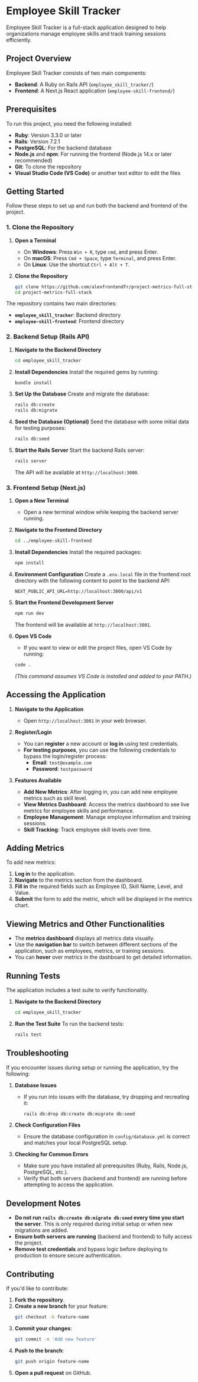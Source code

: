 # Employee Skill Tracker

Employee Skill Tracker is a full-stack application designed to help organizations manage employee skills and track training sessions efficiently.

## Project Overview

Employee Skill Tracker consists of two main components:

- **Backend**: A Ruby on Rails API (`employee_skill_tracker/`)
- **Frontend**: A Next.js React application (`employee-skill-frontend/`)

## Prerequisites

To run this project, you need the following installed:

- **Ruby**: Version 3.3.0 or later
- **Rails**: Version 7.2.1
- **PostgreSQL**: For the backend database
- **Node.js** and **npm**: For running the frontend (Node.js 14.x or later recommended)
- **Git**: To clone the repository
- **Visual Studio Code (VS Code)** or another text editor to edit the files

## Getting Started

Follow these steps to set up and run both the backend and frontend of the project.

### 1. Clone the Repository

1. **Open a Terminal**

   - On **Windows**: Press `Win + R`, type `cmd`, and press Enter.
   - On **macOS**: Press `Cmd + Space`, type `Terminal`, and press Enter.
   - On **Linux**: Use the shortcut `Ctrl + Alt + T`.

2. **Clone the Repository**
   ```bash
   git clone https://github.com/alexfrontendfr/project-metrics-full-stack.git
   cd project-metrics-full-stack
   ```

The repository contains two main directories:

- **`employee_skill_tracker`**: Backend directory
- **`employee-skill-frontend`**: Frontend directory

### 2. Backend Setup (Rails API)

1. **Navigate to the Backend Directory**

   ```bash
   cd employee_skill_tracker
   ```

2. **Install Dependencies**
   Install the required gems by running:

   ```bash
   bundle install
   ```

3. **Set Up the Database**
   Create and migrate the database:

   ```bash
   rails db:create
   rails db:migrate
   ```

4. **Seed the Database (Optional)**
   Seed the database with some initial data for testing purposes:

   ```bash
   rails db:seed
   ```

5. **Start the Rails Server**
   Start the backend Rails server:
   ```bash
   rails server
   ```
   The API will be available at `http://localhost:3000`.

### 3. Frontend Setup (Next.js)

1. **Open a New Terminal**

   - Open a new terminal window while keeping the backend server running.

2. **Navigate to the Frontend Directory**

   ```bash
   cd ../employee-skill-frontend
   ```

3. **Install Dependencies**
   Install the required packages:

   ```bash
   npm install
   ```

4. **Environment Configuration**
   Create a `.env.local` file in the frontend root directory with the following content to point to the backend API:

   ```env
   NEXT_PUBLIC_API_URL=http://localhost:3000/api/v1
   ```

5. **Start the Frontend Development Server**

   ```bash
   npm run dev
   ```

   The frontend will be available at `http://localhost:3001`.

6. **Open VS Code**
   - If you want to view or edit the project files, open VS Code by running:
   ```bash
   code .
   ```
   _(This command assumes VS Code is installed and added to your PATH.)_

## Accessing the Application

1. **Navigate to the Application**

   - Open `http://localhost:3001` in your web browser.

2. **Register/Login**

   - You can **register** a new account or **log in** using test credentials.
   - **For testing purposes**, you can use the following credentials to bypass the login/register process:
     - **Email**: `test@example.com`
     - **Password**: `testpassword`

3. **Features Available**
   - **Add New Metrics**: After logging in, you can add new employee metrics such as skill level.
   - **View Metrics Dashboard**: Access the metrics dashboard to see live metrics for employee skills and performance.
   - **Employee Management**: Manage employee information and training sessions.
   - **Skill Tracking**: Track employee skill levels over time.

## Adding Metrics

To add new metrics:

1. **Log in** to the application.
2. **Navigate** to the metrics section from the dashboard.
3. **Fill in** the required fields such as Employee ID, Skill Name, Level, and Value.
4. **Submit** the form to add the metric, which will be displayed in the metrics chart.

## Viewing Metrics and Other Functionalities

- The **metrics dashboard** displays all metrics data visually.
- Use the **navigation bar** to switch between different sections of the application, such as employees, metrics, or training sessions.
- You can **hover** over metrics in the dashboard to get detailed information.

## Running Tests

The application includes a test suite to verify functionality.

1. **Navigate to the Backend Directory**

   ```bash
   cd employee_skill_tracker
   ```

2. **Run the Test Suite**
   To run the backend tests:
   ```bash
   rails test
   ```

## Troubleshooting

If you encounter issues during setup or running the application, try the following:

1. **Database Issues**

   - If you run into issues with the database, try dropping and recreating it:
     ```bash
     rails db:drop db:create db:migrate db:seed
     ```

2. **Check Configuration Files**

   - Ensure the database configuration in `config/database.yml` is correct and matches your local PostgreSQL setup.

3. **Checking for Common Errors**
   - Make sure you have installed all prerequisites (Ruby, Rails, Node.js, PostgreSQL, etc.).
   - Verify that both servers (backend and frontend) are running before attempting to access the application.

## Development Notes

- **Do not run `rails db:create db:migrate db:seed` every time you start the server**. This is only required during initial setup or when new migrations are added.
- **Ensure both servers are running** (backend and frontend) to fully access the project.
- **Remove test credentials** and bypass logic before deploying to production to ensure secure authentication.

## Contributing

If you'd like to contribute:

1. **Fork the repository**.
2. **Create a new branch** for your feature:
   ```bash
   git checkout -b feature-name
   ```
3. **Commit your changes**:
   ```bash
   git commit -m 'Add new feature'
   ```
4. **Push to the branch**:
   ```bash
   git push origin feature-name
   ```
5. **Open a pull request** on GitHub.
